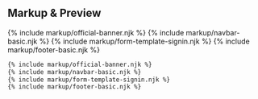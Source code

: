 ﻿## Markup & Preview

{% include markup/official-banner.njk %}
{% include markup/navbar-basic.njk %}
{% include markup/form-template-signin.njk %}
{% include markup/footer-basic.njk %}

``` html
{% include markup/official-banner.njk %}
{% include markup/navbar-basic.njk %}
{% include markup/form-template-signin.njk %}
{% include markup/footer-basic.njk %}
```
